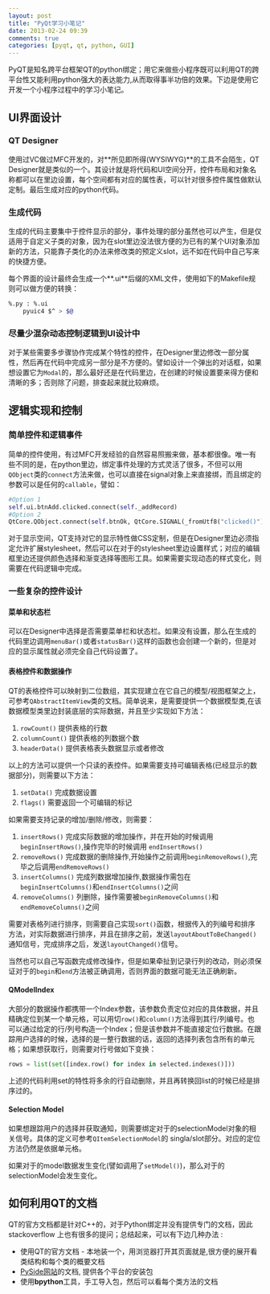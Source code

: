 ```yaml
---
layout: post
title: "PyQt学习小笔记"
date: 2013-02-24 09:39
comments: true
categories: [pyqt, qt, python, GUI]
---
```


PyQT是知名跨平台框架QT的python绑定；用它来做些小程序既可以利用QT的跨平台性又能利用python强大的表达能力,从而取得事半功倍的效果。下边是使用它开发一个小程序过程中的学习小笔记。

<!--more-->

## UI界面设计 ##

### QT Designer ###

使用过VC做过MFC开发的，对**所见即所得(WYSIWYG)**的工具不会陌生，QT Designer就是类似的一个。其设计就是将代码和UI空间分开，控件布局和对象名称都可以在里边设置，每个空间都有对应的属性表，可以针对很多控件属性做默认定制。最后生成对应的python代码。

### 生成代码 ####

生成的代码主要集中于控件显示的部分，事件处理的部分虽然也可以产生，但是仅适用于自定义子类的对象，因为在slot里边没法很方便的为已有的某个UI对象添加新的方法，只能靠子类化的办法来修改类的预定义slot，远不如在代码中自己写来的快捷方便。

每个界面的设计最终会生成一个**.ui**后缀的XML文件，使用如下的Makefile规则可以做方便的转换：
``` bash
%.py : %.ui
    pyuic4 $^ > $@
```

### 尽量少混杂动态控制逻辑到UI设计中 ####

对于某些需要多步骤协作完成某个特性的控件，在Designer里边修改一部分属性，然后再在代码中完成另一部分是不方便的。譬如设计一个弹出的对话框，如果想设置它为`Modal`的，那么最好还是在代码里边，在创建的时候设置要来得方便和清晰的多；否则除了问题，排查起来就比较麻烦。


## 逻辑实现和控制  ##

### 简单控件和逻辑事件 ###

简单的控件使用，有过MFC开发经验的自然容易照搬来做，基本都很像。唯一有些不同的是，在python里边，绑定事件处理的方式灵活了很多，不但可以用`QObject`类的`connect`方法来做，也可以直接在signal对象上来直接绑，而且绑定的参数可以是任何的`callable`，譬如：
```python
#Option 1
self.ui.btnAdd.clicked.connect(self._addRecord)
#Option 2
QtCore.QObject.connect(self.btnOk, QtCore.SIGNAL(_fromUtf8("clicked()")), EditDlg.accept))
```
对于显示空间，QT支持对它的显示特性做CSS定制，但是在Designer里边必须指定允许扩展stylesheet，然后可以在对于的stylesheet里边设置样式；对应的编辑框里边还提供颜色选择和渐变选择等图形工具。如果需要实现动态的样式变化，则需要在代码逻辑中完成。

### 一些复杂的控件设计 ###

#### 菜单和状态栏 ####
可以在Designer中选择是否需要菜单栏和状态栏。如果没有设置，那么在生成的代码里边调用`menuBar()`或者`statusBar()`这样的函数也会创建一个新的，但是对应的显示属性就必须完全自己代码设置了。

#### 表格控件和数据操作 ####

QT的表格控件可以映射到二位数组，其实现建立在它自己的模型/视图框架之上，可参考`QAbstractItemView`类的文档。简单说来，是需要提供一个数据模型类,在该数据模型类里边封装底层的实际数据，并且至少实现如下方法：  
1. `rowCount()` 提供表格的行数  
1. `columnCount()` 提供表格的列数据个数   
1. `headerData()` 提供表格表头数据显示或者修改  

以上的方法可以提供一个只读的表控件。如果需要支持可编辑表格(已经显示的数据部分)，则需要以下方法：  
1. `setData()` 完成数据设置  
1. `flags()` 需要返回一个可编辑的标记   

如果需要支持记录的增加/删除/修改，则需要：  
1. `insertRows()` 完成实际数据的增加操作，并在开始的时候调用`beginInsertRows()`,操作完毕的时候调用 `endInsertRows()`   
1. `removeRows()` 完成数据的删除操作,开始操作之前调用`beginRemoveRows()`,完毕之后调用`endRemoveRows()`   
1. `insertColumns()` 完成列数据增加操作,数据操作需包在`beginInsertColumns()`和`endInsertColumns()`之间   
1. `removeColumns()` 列删除，操作需要被`beginRemoveColumns()`和`endRemoveColumns()`之间   

需要对表格列进行排序，则需要自己实现`sort()`函数，根据传入的列编号和排序方法，对实际数据进行排序，并且在排序之前，发送`layoutAboutToBeChanged()`通知信号，完成排序之后，发送`layoutChanged()`信号。

当然也可以自己写函数完成修改操作，但是如果牵扯到记录行列的改动，则必须保证对于的`begin`和`end`方法被正确调用，否则界面的数据可能无法正确刷新。

#### QModelIndex ####

大部分的数据操作都携带一个Index参数，该参数负责定位对应的具体数据，并且精确定位到某一个单元格，可以用切`row()`和`column()`方法得到其行/列编号。也可以通过给定的行/列号构造一个Index；但是该参数并不能直接定位行数据。在跟踪用户选择的时候，选择的是一整行数据的话，返回的选择列表包含所有的单元格；如果想获取行，则需要对行号做如下变换：  
```python
rows = list(set([index.row() for index in selected.indexes()]))
```
上述的代码利用set的特性将多余的行自动删除，并且再转换回list的时候已经是排序过的。

#### Selection Model ####

如果想跟踪用户的选择并获取通知，则需要绑定对于的selectionModel对象的相关信号。具体的定义可参考`QItemSelectionModel`的 singla/slot部分。对应的定位方法仍然是依据单元格。

如果对于的model数据发生变化(譬如调用了`setModel()`)，那么对于的selectionModel会发生变化。

## 如何利用QT的文档 ##

QT的官方文档都是针对C++的，对于Python绑定并没有提供专门的文档，因此 stackoverflow 上也有很多的提问；总结起来，可以有下边几种办法 :

- 使用QT的官方文档 - 本地装一个，用浏览器打开其页面就是,很方便的展开看类结构和每个类的概要文档  
- [PySide网站](http://qt-project.org/wiki/PySide_Binaries_Linux)的文档, 提供各个平台的安装包  
- 使用**bpython**工具，手工导入包，然后可以看每个类方法的文档  

